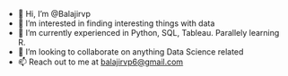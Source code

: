 - 👋 Hi, I’m @Balajirvp
- 👀 I’m interested in finding interesting things with data
- 🌱 I’m currently experienced in Python, SQL, Tableau. Parallely learning R. 
- 💞️ I’m looking to collaborate on anything Data Science related
- 📫 Reach out to me at balajirvp6@gmail.com

<!---
Balajirvp/Balajirvp is a ✨ special ✨ repository because its `README.md` (this file) appears on your GitHub profile.
You can click the Preview link to take a look at your changes.
--->
